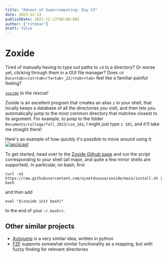 ```yaml
---
title: "Advent of Supercomputing: Day 13"
date: 2023-12-13
publishDate: 2023-12-13T08:00:00Z
author: ["ritoban"]
draft: false
---
```


# Zoxide

Tired of manually having to type out paths to `cd` to a directory? Or worse yet, clicking through them in a GUI file manager? Does `cd Docu<tab>/col<tab>/fa<tab>_22/<tab><tab>` feel like a familiar painful feeling?

[`zoxide`](https://github.com/ajeetdsouza/zoxide) to the rescue!

Zoxide is an excellent program that creates an alias `z` in your shell, that locally keeps a database of all the directories you visit, and then lets you automatically jump to the most common directory that matches closest to its argument. For example, to jump to the folder `Documents/college/fall_2023/cse_101`, I might just type `z 101`, and it'll take me straight there!

Here's an example of how quickly it's possible to move around using it:
[![asciicast](https://asciinema.org/a/NdY5vBf0EKEzVjevbSDYApYP0.svg)](https://asciinema.org/a/NdY5vBf0EKEzVjevbSDYApYP0)

To get started, head over to the [Zoxide Github page](https://github.com/ajeetdsouza/zoxide) and run the script corresponding to your shell (all major, and quite a few minor shells are supported). In particular, on bash, first

```
curl -sS https://raw.githubusercontent.com/ajeetdsouza/zoxide/main/install.sh | bash
```

and then add
```
eval "$(zoxide init bash)"
```

to the end of your `~/.bashrc`.

## Other similar projects
* [Autojump](https://github.com/wting/autojump) is a very similar idea, written in python
* [FZF](https://github.com/junegunn/fzf) supports somewhat similar functionality as a mapping, but with fuzzy finding for relevant directories

